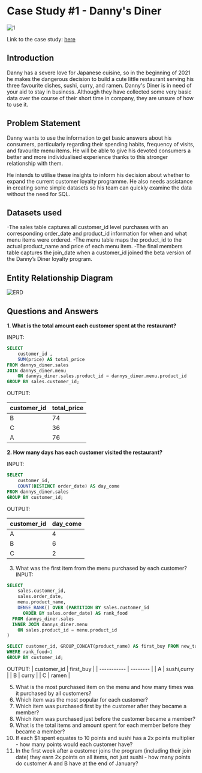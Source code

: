 # Case Study #1 - Danny's Diner
![1](https://github.com/marswanttobeanalyst/8-Week-SQL-Challenge/assets/141108687/194e7616-a7f2-4253-a820-aa52a54cdea6)

Link to the case study: [here](https://8weeksqlchallenge.com/case-study-1/)

## Introduction
Danny has a severe love for Japanese cuisine, so in the beginning of 2021 he makes the dangerous decision to build a cute little restaurant serving his three favourite dishes, sushi, curry, and ramen.
Danny's Diner is in need of your aid to stay in business. Although they have collected some very basic data over the course of their short time in company, they are unsure of how to use it.

## Problem Statement
Danny wants to use the information to get basic answers about his consumers, particularly regarding their spending habits, frequency of visits, and favourite menu items. He will be able to give his devoted consumers a better and more individualised experience thanks to this stronger relationship with them.

He intends to utilise these insights to inform his decision about whether to expand the current customer loyalty programme. He also needs assistance in creating some simple datasets so his team can quickly examine the data without the need for SQL.


## Datasets used
-The sales table captures all customer_id level purchases with an corresponding order_date and product_id information for when and what menu items were ordered.
-The menu table maps the product_id to the actual product_name and price of each menu item.
-The final members table captures the join_date when a customer_id joined the beta version of the Danny’s Diner loyalty program.

## Entity Relationship Diagram
![ERD](https://github.com/marswanttobeanalyst/8-Week-SQL-Challenge/assets/141108687/8a65c7f6-eac8-4731-86d4-a5135d728581)

## Questions and Answers

**1. What is the total amount each customer spent at the restaurant?**

INPUT:
```sql
SELECT 
	customer_id ,
    SUM(price) AS total_price 
FROM dannys_diner.sales 
JOIN dannys_diner.menu
	ON dannys_diner.sales.product_id = dannys_diner.menu.product_id 
GROUP BY sales.customer_id;
```

OUTPUT:

| customer_id | total_price |
| ----------- | ----------- |
| B           | 74          |
| C           | 36          |
| A           | 76          |


**2. How many days has each customer visited the restaurant?**

INPUT:
```sql
SELECT
	customer_id,
	COUNT(DISTINCT order_date) AS day_come
FROM dannys_diner.sales
GROUP BY customer_id;
```

OUTPUT:

| customer_id | day_come |
| ----------- | -------- |
| A           | 4        |
| B           | 6        |
| C           | 2        |

3. What was the first item from the menu purchased by each customer?
INPUT:
```sql
SELECT 
    sales.customer_id, 
    sales.order_date, 
    menu.product_name,
    DENSE_RANK() OVER (PARTITION BY sales.customer_id 
      ORDER BY sales.order_date) AS rank_food
  FROM dannys_diner.sales
  INNER JOIN dannys_diner.menu
    ON sales.product_id = menu.product_id
)

SELECT customer_id, GROUP_CONCAT(product_name) AS first_buy FROM new_table_cte
WHERE rank_food=1
GROUP BY customer_id;
```
OUTPUT:
| customer_id | first_buy    |
| ----------- | --------     |
| A           | sushi,curry  |
| B           | curry        |
| C           | ramen        | 


5. What is the most purchased item on the menu and how many times was it purchased by all customers?
6. Which item was the most popular for each customer?
7. Which item was purchased first by the customer after they became a member?
8. Which item was purchased just before the customer became a member?
9. What is the total items and amount spent for each member before they became a member?
10. If each $1 spent equates to 10 points and sushi has a 2x points multiplier - how many points would each customer have?
11. In the first week after a customer joins the program (including their join date) they earn 2x points on all items, not just sushi - how many points do customer A and B have at the end of January?
